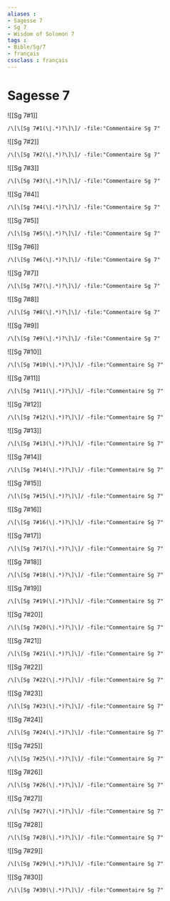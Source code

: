 ```yaml
---
aliases : 
- Sagesse 7
- Sg 7
- Wisdom of Solomon 7
tags : 
- Bible/Sg/7
- français
cssclass : français
---
```


# Sagesse 7

![[Sg 7#1]]

```query
/\[\[Sg 7#1(\|.*)?\]\]/ -file:"Commentaire Sg 7"
```

![[Sg 7#2]]

```query
/\[\[Sg 7#2(\|.*)?\]\]/ -file:"Commentaire Sg 7"
```

![[Sg 7#3]]

```query
/\[\[Sg 7#3(\|.*)?\]\]/ -file:"Commentaire Sg 7"
```

![[Sg 7#4]]

```query
/\[\[Sg 7#4(\|.*)?\]\]/ -file:"Commentaire Sg 7"
```

![[Sg 7#5]]

```query
/\[\[Sg 7#5(\|.*)?\]\]/ -file:"Commentaire Sg 7"
```

![[Sg 7#6]]

```query
/\[\[Sg 7#6(\|.*)?\]\]/ -file:"Commentaire Sg 7"
```

![[Sg 7#7]]

```query
/\[\[Sg 7#7(\|.*)?\]\]/ -file:"Commentaire Sg 7"
```

![[Sg 7#8]]

```query
/\[\[Sg 7#8(\|.*)?\]\]/ -file:"Commentaire Sg 7"
```

![[Sg 7#9]]

```query
/\[\[Sg 7#9(\|.*)?\]\]/ -file:"Commentaire Sg 7"
```

![[Sg 7#10]]

```query
/\[\[Sg 7#10(\|.*)?\]\]/ -file:"Commentaire Sg 7"
```

![[Sg 7#11]]

```query
/\[\[Sg 7#11(\|.*)?\]\]/ -file:"Commentaire Sg 7"
```

![[Sg 7#12]]

```query
/\[\[Sg 7#12(\|.*)?\]\]/ -file:"Commentaire Sg 7"
```

![[Sg 7#13]]

```query
/\[\[Sg 7#13(\|.*)?\]\]/ -file:"Commentaire Sg 7"
```

![[Sg 7#14]]

```query
/\[\[Sg 7#14(\|.*)?\]\]/ -file:"Commentaire Sg 7"
```

![[Sg 7#15]]

```query
/\[\[Sg 7#15(\|.*)?\]\]/ -file:"Commentaire Sg 7"
```

![[Sg 7#16]]

```query
/\[\[Sg 7#16(\|.*)?\]\]/ -file:"Commentaire Sg 7"
```

![[Sg 7#17]]

```query
/\[\[Sg 7#17(\|.*)?\]\]/ -file:"Commentaire Sg 7"
```

![[Sg 7#18]]

```query
/\[\[Sg 7#18(\|.*)?\]\]/ -file:"Commentaire Sg 7"
```

![[Sg 7#19]]

```query
/\[\[Sg 7#19(\|.*)?\]\]/ -file:"Commentaire Sg 7"
```

![[Sg 7#20]]

```query
/\[\[Sg 7#20(\|.*)?\]\]/ -file:"Commentaire Sg 7"
```

![[Sg 7#21]]

```query
/\[\[Sg 7#21(\|.*)?\]\]/ -file:"Commentaire Sg 7"
```

![[Sg 7#22]]

```query
/\[\[Sg 7#22(\|.*)?\]\]/ -file:"Commentaire Sg 7"
```

![[Sg 7#23]]

```query
/\[\[Sg 7#23(\|.*)?\]\]/ -file:"Commentaire Sg 7"
```

![[Sg 7#24]]

```query
/\[\[Sg 7#24(\|.*)?\]\]/ -file:"Commentaire Sg 7"
```

![[Sg 7#25]]

```query
/\[\[Sg 7#25(\|.*)?\]\]/ -file:"Commentaire Sg 7"
```

![[Sg 7#26]]

```query
/\[\[Sg 7#26(\|.*)?\]\]/ -file:"Commentaire Sg 7"
```

![[Sg 7#27]]

```query
/\[\[Sg 7#27(\|.*)?\]\]/ -file:"Commentaire Sg 7"
```

![[Sg 7#28]]

```query
/\[\[Sg 7#28(\|.*)?\]\]/ -file:"Commentaire Sg 7"
```

![[Sg 7#29]]

```query
/\[\[Sg 7#29(\|.*)?\]\]/ -file:"Commentaire Sg 7"
```

![[Sg 7#30]]

```query
/\[\[Sg 7#30(\|.*)?\]\]/ -file:"Commentaire Sg 7"
```

